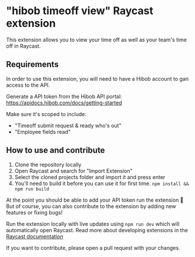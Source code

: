 # "hibob timeoff view" Raycast extension

This extension allows you to view your time off as well as your team's time off in Raycast.

## Requirements

In order to use this extension, you will need to have a Hibob account to gan access to the API.

Generate a API token from the Hibob API portal:
https://apidocs.hibob.com/docs/getting-started

Make sure it's scoped to include:

-   "Timeoff submit request & ready who's out"
-   "Employee fields read"

## How to use and contribute

1. Clone the repository locally
2. Open Raycast and search for "Import Extension"
3. Select the cloned projects folder and import it and press enter
4. You'll need to build it before you can use it for first time. `npm install && npm run build`

At the point you should be able to add your API token run the extension 🎉
But of course, you can also contribute to the extension by adding new features or fixing bugs!

Run the extension locally with live updates using `npm run dev` which will automatically open Raycast.
Read more about developing extensions in the [Raycast documentation](https://developers.raycast.com/basics/getting-started)

If you want to contribute, please open a pull request with your changes.
